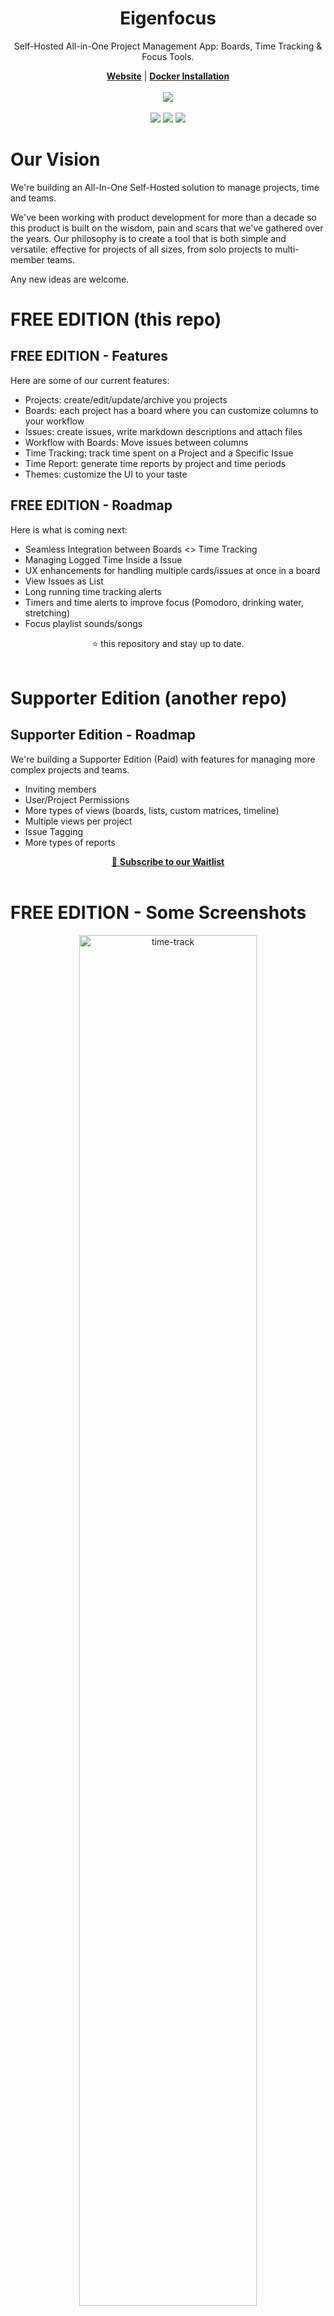 <div align="center">
  <h1><b>Eigenfocus</b></h1>
  <p>
      Self-Hosted All-in-One Project Management App: Boards, Time Tracking & Focus Tools.
  </p>
  <a href="https://eigenfocus.com"><strong>Website</strong></a> |
  <a href="#installation"><strong>Docker Installation</strong></a>
</div>
<br />
<div align="center">
  <img src="https://img.shields.io/badge/Made with care-Rails.svg?style=flat&logo=undertale&labelColor=%235E6AD2&color=%235E6AD2"/>
</div>
<br />
<div align="center">
  <img src="https://github.com/Eigenfocus/eigenfocus/actions/workflows/ci.yml/badge.svg"></img>
  <img src="https://img.shields.io/badge/Ruby-Ruby.svg?style=flat&logo=ruby&labelColor=%23CC342D&color=%23333"/>
  <img src="https://img.shields.io/badge/Ruby on Rails-Rails.svg?style=flat&logo=rubyonrails&labelColor=%23CC342D&color=%23333"/>

</div>


# Our Vision
We're building an All-In-One Self-Hosted solution to manage projects, time and teams.

We've been working with product development for more than a decade so this product is built on the wisdom, pain and scars that we've gathered over the years. Our philosophy is to create a tool that is both simple and versatile: effective for projects of all sizes, from solo projects to multi-member teams.

Any new ideas are welcome.

# FREE EDITION (this repo)
## FREE EDITION - Features
Here are some of our current features:

- Projects: create/edit/update/archive you projects
- Boards: each project has a board where you can customize columns to your workflow
- Issues: create issues, write markdown descriptions and attach files
- Workflow with Boards: Move issues between columns
- Time Tracking: track time spent on a Project and a Specific Issue
- Time Report: generate time reports by project and time periods
- Themes: customize the UI to your taste

## FREE EDITION - Roadmap

Here is what is coming next:
- Seamless Integration between Boards <> Time Tracking
- Managing Logged Time Inside a Issue
- UX enhancements for handling multiple cards/issues at once in a board
- View Issues as List
- Long running time tracking alerts
- Timers and time alerts to improve focus (Pomodoro, drinking water, stretching)
- Focus playlist sounds/songs

<div align="center">
⭐️ this repository and stay up to date.
</div>

<br/>

# Supporter Edition (another repo)
## Supporter Edition - Roadmap
We're building a Supporter Edition (Paid) with features for managing more complex projects and teams.

- Inviting members
- User/Project Permissions
- More types of views (boards, lists, custom matrices, timeline)
- Multiple views per project
- Issue Tagging
- More types of reports

<div align="center">
<a href="https://eigenfocus.com/#plans">🔔 <strong>Subscribe to our Waitlist</strong></a>
</div>

<br/>

# FREE EDITION - Some Screenshots
<div align="center">
<img alt="time-track" src="https://github.com/user-attachments/assets/5cc6c4f9-2475-4586-a257-cfdc934a6fc4" width="75%"/>
<img alt="board" src="https://github.com/user-attachments/assets/2e08e73e-3f1e-451d-a1f6-907e6a1280a0" width="75%"/>
<img alt="reports" src="https://github.com/user-attachments/assets/d0ce92c5-613c-462e-87ea-184a0b487ab5" width="75%"/>

<img alt="noir-time" src="https://github.com/user-attachments/assets/ed06ee87-3a74-45cb-a3f8-31324f4d9b17" width="75%"/>
<img alt="noir-board" src="https://github.com/user-attachments/assets/536feec1-8ebc-4914-91df-c0b53d3b9c1e" width="75%"/>
</div>

# Installation
You can run our project using our docker image directly with docker or docker compose:

## Docker
```sh
docker run \
    --restart unless-stopped \
    -v ./app-data:/eigenfocus-app/app-data \
    -p 3001:3000 \
    -e DEFAULT_HOST_URL=http://localhost:3001 \
    -d \
    eigenfocus/eigenfocus:0.6.0
```

And access it at http://localhost:3001.

## Docker Compose
Or using a `docker-compose.yml` file:

```yaml
services:
  web:
    image: eigenfocus/eigenfocus:0.6.0
    restart: unless-stopped
    volumes:
      - ./app-data:/eigenfocus-app/app-data
    environment:
     - DEFAULT_HOST_URL=http://localhost:3001
    ports:
      - 3001:3000
```

Then, run it with the CLI:

```sh
docker compose up -d
```

And access it at http://localhost:3001.

## Environment Configurations

- `DEFAULT_HOST_URL`: URL that is going to be used to access your application.
  - Example: "http://localhost:3001", "http://mydomain.com" or "https://mydomain.com"
- `FORCE_SSL`: Defaults to `false`. If set to `true`, all incoming requests that are not HTTPS will be redirected to use HTTPS protocol.
- `ASSUME_SSL_REVERSE_PROXY`: Defaults to `false`. If set to `true`, all incoming requests will be interpreted as HTTPS. This is useful for cases when you have `FORCE_SSL` set to `true` but are behind a reverse proxy that terminates the SSL. This means that our app will be receiving requests via HTTP. In order to avoid an infinite redirect loop to HTTPS you must set `ASSUME_SSL_REVERSE_PROXY` to `true`. For more information, check the conversation and changelog on https://github.com/rails/rails/pull/47139.

# Development Guide
Alternatively, if you need to fine tune a config [Check the Development Guide](docs/DEVELOPMENT.md).

# Contact
We are in *beta* and any feedbacks are welcome.

Feel free to contact us `hi@eigenfocus.com` or open an issue.

# Other
## Contributions
Thank you for your interest in contributing to the project.

Feel free to open an issue with any idea, suggestion or comment.

As we offer a paid version of Eigenfocus, we don't think it's fair to accept code contributions from other people so we're not accepting pull requests.

## License
We're a free self-hosted project that you can use but we're not open source. Check our [License](LICENSE).
